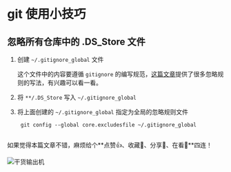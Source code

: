 # git 使用小技巧

## 忽略所有仓库中的 .DS\_Store 文件

1. 创建 `~/.gitignore_global` 文件

   这个文件中的内容要遵循 `gitignore` 的编写规范，[这篇文章](https://www.cnblogs.com/kevingrace/p/5690241.html)提供了很多忽略规则的写法，有兴趣可以看一看。

2. 将 `**/.DS_Store` 写入 `~/.gitignore_global`
3. 将上面创建的 `~/.gitignore_global` 指定为全局的忽略规则文件

   ```shell
    git config --global core.excludesfile ~/.gitignore_global
   ```

##

如果觉得本篇文章不错，麻烦给个**点赞👍、收藏🌟、分享👊、在看👀**四连！

![干货输出机](https://file.zhangpeng.site/wechat/qrcode.jpg)